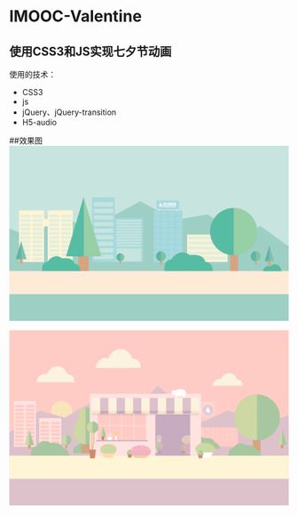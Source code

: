 # IMOOC-Valentine
## 使用CSS3和JS实现七夕节动画

使用的技术：
* CSS3
* js
* jQuery、jQuery-transition
* H5-audio

##效果图
![效果图一](https://github.com/SryanZY/IMOOC-Valentine/raw/master/WebContent/images/QixiA.png)

![效果图二](https://github.com/SryanZY/IMOOC-Valentine/raw/master/WebContent/images/QixiB-bright.png)

